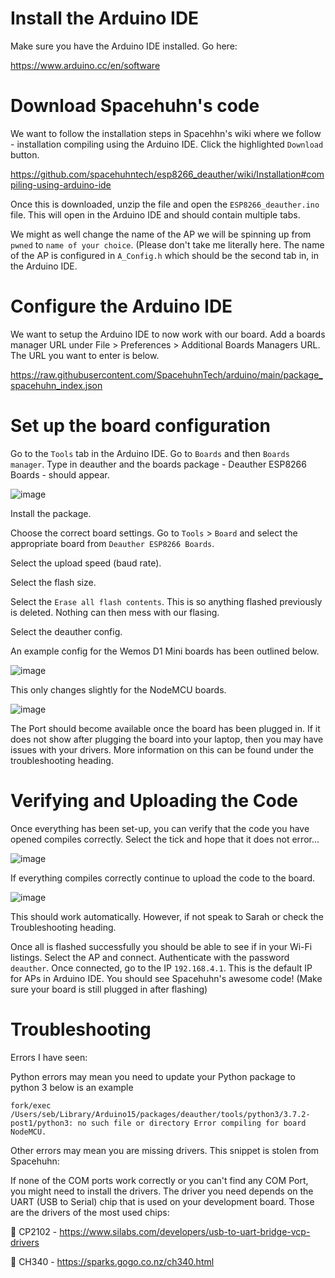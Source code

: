 # Install the Arduino IDE

Make sure you have the Arduino IDE installed. Go here:

https://www.arduino.cc/en/software

# Download Spacehuhn's code

We want to follow the installation steps in Spacehhn's wiki where we follow - installation compiling using the Arduino IDE.
Click the highlighted `Download` button.

https://github.com/spacehuhntech/esp8266_deauther/wiki/Installation#compiling-using-arduino-ide

Once this is downloaded, unzip the file and open the `ESP8266_deauther.ino` file. This will open in the Arduino IDE and should contain multiple tabs.

We might as well change the name of the AP we will be spinning up from `pwned` to `name of your choice`. (Please don't take me literally here.
The name of the AP is configured in `A_Config.h` which should be the second tab in, in the Arduino IDE.

# Configure the Arduino IDE

We want to setup the Arduino IDE to now work with our board. Add a boards manager URL under File > Preferences > Additional Boards Managers URL. 
The URL you want to enter is below.

https://raw.githubusercontent.com/SpacehuhnTech/arduino/main/package_spacehuhn_index.json

# Set up the board configuration

Go to the `Tools` tab in the Arduino IDE.
Go to `Boards` and then `Boards manager`.
Type in deauther and the boards package - Deauther ESP8266 Boards - should appear.

![image](https://user-images.githubusercontent.com/22979329/141211103-c3606b3d-b751-44e1-b773-c088449c21ca.png)

Install the package.

Choose the correct board settings. Go to `Tools` > `Board` and select the appropriate board from `Deauther ESP8266 Boards`.

Select the upload speed (baud rate).

Select the flash size.

Select the `Erase all flash contents`. This is so anything flashed previously is deleted. Nothing can then mess with our flasing.

Select the deauther config.

An example config for the Wemos D1 Mini boards has been outlined below.

![image](https://user-images.githubusercontent.com/22979329/141307640-289fc1af-d259-4581-825b-535a16ddba3b.png)

This only changes slightly for the NodeMCU boards.

![image](https://user-images.githubusercontent.com/22979329/141307989-aeff61ba-3b53-41a4-93f6-55698b8cdcd1.png)

The Port should become available once the board has been plugged in. If it does not show after plugging the board into your laptop, then you may have issues with your drivers. More information on this can be found under the troubleshooting heading.

# Verifying and Uploading the Code

Once everything has been set-up, you can verify that the code you have opened compiles correctly. Select the tick and hope that it does not error...

![image](https://user-images.githubusercontent.com/22979329/141375355-c8c14413-770e-4f6a-a75f-498adc65c94d.png)

If everything compiles correctly continue to upload the code to the board.
  
![image](https://user-images.githubusercontent.com/22979329/141375423-40a50ba6-99fe-4291-9c18-79b8d5d7ec36.png)
  
This should work automatically. However, if not speak to Sarah or check the Troubleshooting heading.

Once all is flashed successfully you should be able to see if in your Wi-Fi listings.
Select the AP and connect. Authenticate with the password `deauther`.
Once connected, go to the IP `192.168.4.1`. This is the default IP for APs in Arduino IDE. You should see Spacehuhn's awesome code!
(Make sure your board is still plugged in after flashing)


# Troubleshooting

Errors I have seen:

Python errors may mean you need to update your Python package to python 3 below is an example

`fork/exec /Users/seb/Library/Arduino15/packages/deauther/tools/python3/3.7.2-post1/python3: no such file or directory
Error compiling for board NodeMCU.`

Other errors may mean you are missing drivers. This snippet is stolen from Spacehuhn:

If none of the COM ports work correctly or you can't find any COM Port, you might need to install the drivers.
The driver you need depends on the UART (USB to Serial) chip that is used on your development board.
Those are the drivers of the most used chips:

💾 CP2102 - https://www.silabs.com/developers/usb-to-uart-bridge-vcp-drivers

💾 CH340 - https://sparks.gogo.co.nz/ch340.html

